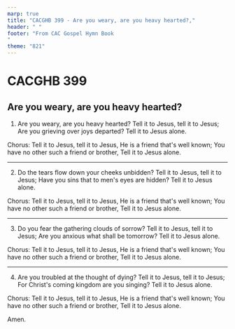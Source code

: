 ```yaml
---
marp: true
title: "CACGHB 399 - Are you weary, are you heavy hearted?,"
header: " "
footer: "From CAC Gospel Hymn Book 
"
theme: "821"
---
```


<style>
    :root {
        font-size: 1.8em;
    }

    section {
        display: flex;
        flex-direction: column;
        justify-content: space-evenly;
        gap: 5px;
    }
</style>

# CACGHB 399

## Are you weary, are you heavy hearted?


1. Are you weary, are you heavy hearted?
Tell it to Jesus, tell it to Jesus;
Are you grieving over joys departed?
Tell it to Jesus alone.

Chorus:
Tell it to Jesus, tell it to Jesus,
He is a friend that's well known;
You have no other such a friend or brother,
Tell it to Jesus alone.

---

2. Do the tears flow down your cheeks unbidden?
Tell it to Jesus, tell it to Jesus;
Have you sins that to men's eyes are hidden?
Tell it to Jesus alone.

Chorus:
Tell it to Jesus, tell it to Jesus,
He is a friend that's well known;
You have no other such a friend or brother,
Tell it to Jesus alone.

---

3. Do you fear the gathering clouds of sorrow?
Tell it to Jesus, tell it to Jesus;
Are you anxious what shall be tomorrow?
Tell it to Jesus alone.

Chorus:
Tell it to Jesus, tell it to Jesus,
He is a friend that's well known;
You have no other such a friend or brother,
Tell it to Jesus alone.

---

4. Are you troubled at the thought of dying?
Tell it to Jesus, tell it to Jesus;
For Christ's coming kingdom are you singing?
Tell it to Jesus alone.

Chorus:
Tell it to Jesus, tell it to Jesus,
He is a friend that's well known;
You have no other such a friend or brother,
Tell it to Jesus alone.

Amen.
